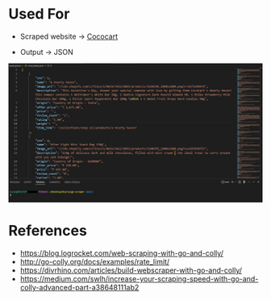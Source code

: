 # Used For
- Scraped website -> [Cococart](https://cococart.in/collections/shop-all?page=1&sort_by=title-ascending)

- Output -> JSON 

<img src="src/images/JSONexample.jpg" align="center" />

# References
- https://blog.logrocket.com/web-scraping-with-go-and-colly/
- http://go-colly.org/docs/examples/rate_limit/
- https://divrhino.com/articles/build-webscraper-with-go-and-colly/
- https://medium.com/swlh/increase-your-scraping-speed-with-go-and-colly-advanced-part-a38648111ab2